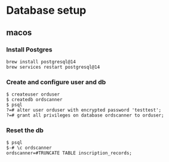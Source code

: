 # Database setup

## macos

### Install Postgres
```
brew install postgresql@14
brew services restart postgresql@14
```

### Create and configure user and db

```
$ createuser orduser
$ createdb ordscanner
$ psql
?=# alter user orduser with encrypted password 'testtest';
?=# grant all privileges on database ordscanner to orduser;
```

### Reset the db

```
$ psql
$-# \c ordscanner
ordscanner=#TRUNCATE TABLE inscription_records;
```
